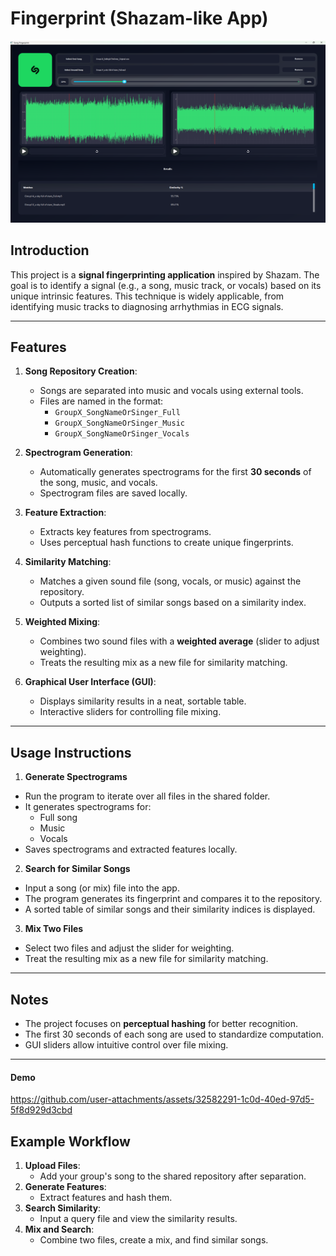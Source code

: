 
# Fingerprint (Shazam-like App)
![App_UI](images/app_ui.png)

## Introduction

This project is a **signal fingerprinting application** inspired by Shazam. The goal is to identify a signal (e.g., a song, music track, or vocals) based on its unique intrinsic features. This technique is widely applicable, from identifying music tracks to diagnosing arrhythmias in ECG signals.

---

## Features

1. **Song Repository Creation**:
   - Songs are separated into music and vocals using external tools.
   - Files are named in the format:
     - `GroupX_SongNameOrSinger_Full`
     - `GroupX_SongNameOrSinger_Music`
     - `GroupX_SongNameOrSinger_Vocals`

2. **Spectrogram Generation**:
   - Automatically generates spectrograms for the first **30 seconds** of the song, music, and vocals.
   - Spectrogram files are saved locally.

3. **Feature Extraction**:
   - Extracts key features from spectrograms.
   - Uses perceptual hash functions to create unique fingerprints.

4. **Similarity Matching**:
   - Matches a given sound file (song, vocals, or music) against the repository.
   - Outputs a sorted list of similar songs based on a similarity index.

5. **Weighted Mixing**:
   - Combines two sound files with a **weighted average** (slider to adjust weighting).
   - Treats the resulting mix as a new file for similarity matching.

6. **Graphical User Interface (GUI)**:
   - Displays similarity results in a neat, sortable table.
   - Interactive sliders for controlling file mixing.

---

## Usage Instructions

 1. **Generate Spectrograms**
- Run the program to iterate over all files in the shared folder.
- It generates spectrograms for:
  - Full song
  - Music
  - Vocals
- Saves spectrograms and extracted features locally.

 2. **Search for Similar Songs**
- Input a song (or mix) file into the app.
- The program generates its fingerprint and compares it to the repository.
- A sorted table of similar songs and their similarity indices is displayed.

 3. **Mix Two Files**
- Select two files and adjust the slider for weighting.
- Treat the resulting mix as a new file for similarity matching.

---

## Notes

- The project focuses on **perceptual hashing** for better recognition.
- The first 30 seconds of each song are used to standardize computation.
- GUI sliders allow intuitive control over file mixing.

---
#### **Demo**
https://github.com/user-attachments/assets/32582291-1c0d-40ed-97d5-5f8d929d3cbd


## Example Workflow

1. **Upload Files**:
   - Add your group's song to the shared repository after separation.
2. **Generate Features**:
   - Extract features and hash them.
3. **Search Similarity**:
   - Input a query file and view the similarity results.
4. **Mix and Search**:
   - Combine two files, create a mix, and find similar songs.

